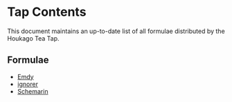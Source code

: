 # Tap Contents

This document maintains an up-to-date list of all formulae distributed by the Houkago Tea Tap.

## Formulae

- [Emdy](https://github.com/celsiusnarhwal/emdy)
- [ignorer](https://github.com/celsiusnarhwal/ignorer)
- [Schemarin](https://github.com/celsiusnarhwal/schemarin)